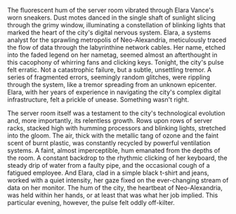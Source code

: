 The fluorescent hum of the server room vibrated through Elara Vance's worn sneakers.  Dust motes danced in the single shaft of sunlight slicing through the grimy window, illuminating a constellation of blinking lights that marked the heart of the city's digital nervous system.  Elara, a systems analyst for the sprawling metropolis of Neo-Alexandria, meticulously traced the flow of data through the labyrinthine network cables.  Her name, etched into the faded legend on her nametag, seemed almost an afterthought in this cacophony of whirring fans and clicking keys.  Tonight, the city's pulse felt erratic.  Not a catastrophic failure, but a subtle, unsettling tremor.  A series of fragmented errors, seemingly random glitches, were rippling through the system, like a tremor spreading from an unknown epicenter.  Elara, with her years of experience in navigating the city's complex digital infrastructure, felt a prickle of unease. Something wasn't right.

The server room itself was a testament to the city's technological evolution and, more importantly, its relentless growth.  Rows upon rows of server racks, stacked high with humming processors and blinking lights, stretched into the gloom.  The air, thick with the metallic tang of ozone and the faint scent of burnt plastic, was constantly recycled by powerful ventilation systems.  A faint, almost imperceptible, hum emanated from the depths of the room.  A constant backdrop to the rhythmic clicking of her keyboard, the steady drip of water from a faulty pipe, and the occasional cough of a fatigued employee.  And Elara, clad in a simple black t-shirt and jeans, worked with a quiet intensity, her gaze fixed on the ever-changing stream of data on her monitor.  The hum of the city, the heartbeat of Neo-Alexandria, was held within her hands, or at least that was what her job implied. This particular evening, however, the pulse felt oddly off-kilter.
